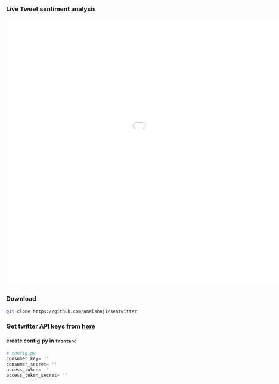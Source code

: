 ### Live Tweet sentiment analysis

<iframe src='//gifs.com/embed/live-tweet-sentiment-analysis-ANkvm9' frameborder='0' scrolling='no' width='1280px' height='720px' style='-webkit-backface-visibility: hidden;-webkit-transform: scale(1);' ></iframe>

### Download

```bash
git clone https://github.com/amalshaji/sentwitter
```

### Get twitter API keys from [here](https://developer.twitter.com/en/portal/dashboard)

#### create config.py in `frontend`

```python
# config.py
consumer_key= ''
consumer_secret= ''
access_token= ''
access_token_secret= ''
```
